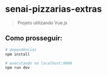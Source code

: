 # senai-pizzarias-extras

> Projeto utilizando Vue.js

## Como prosseguir:

``` bash
# dependências
npm install

# executando no localhost:8080
npm run dev
